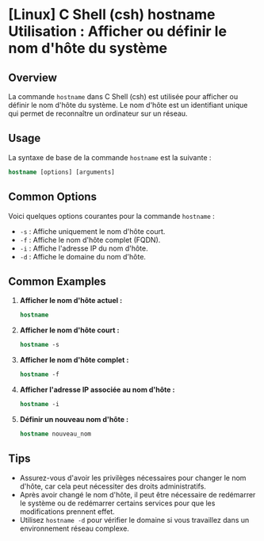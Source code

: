 # [Linux] C Shell (csh) hostname Utilisation : Afficher ou définir le nom d'hôte du système

## Overview
La commande `hostname` dans C Shell (csh) est utilisée pour afficher ou définir le nom d'hôte du système. Le nom d'hôte est un identifiant unique qui permet de reconnaître un ordinateur sur un réseau.

## Usage
La syntaxe de base de la commande `hostname` est la suivante :

```csh
hostname [options] [arguments]
```

## Common Options
Voici quelques options courantes pour la commande `hostname` :

- `-s` : Affiche uniquement le nom d'hôte court.
- `-f` : Affiche le nom d'hôte complet (FQDN).
- `-i` : Affiche l'adresse IP du nom d'hôte.
- `-d` : Affiche le domaine du nom d'hôte.

## Common Examples

1. **Afficher le nom d'hôte actuel :**
   ```csh
   hostname
   ```

2. **Afficher le nom d'hôte court :**
   ```csh
   hostname -s
   ```

3. **Afficher le nom d'hôte complet :**
   ```csh
   hostname -f
   ```

4. **Afficher l'adresse IP associée au nom d'hôte :**
   ```csh
   hostname -i
   ```

5. **Définir un nouveau nom d'hôte :**
   ```csh
   hostname nouveau_nom
   ```

## Tips
- Assurez-vous d'avoir les privilèges nécessaires pour changer le nom d'hôte, car cela peut nécessiter des droits administratifs.
- Après avoir changé le nom d'hôte, il peut être nécessaire de redémarrer le système ou de redémarrer certains services pour que les modifications prennent effet.
- Utilisez `hostname -d` pour vérifier le domaine si vous travaillez dans un environnement réseau complexe.
